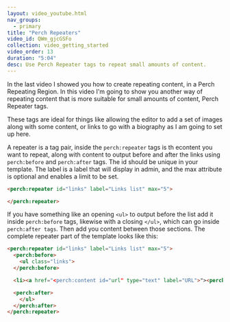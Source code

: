 ```yaml
---
layout: video_youtube.html
nav_groups:
  - primary
title: "Perch Repeaters"
video_id: QWm_gjcGSFo
collection: video_getting_started
video_order: 13
duration: "5:04"
desc: Use Perch Repeater tags to repeat small amounts of content. 
---
```


In the last video I showed you how to create repeating content, in a Perch Repeating Region. In this video I'm going to show you another way of repeating content that is more suitable for small amounts of content, Perch Repeater tags.

These tags are ideal for things like allowing the editor to add a set of images along with some content, or links to go with a biography as I am going to set up here.

A repeater is a tag pair, inside the `perch:repeater` tags is th econtent you want to repeat, along with content to output before and after the links using `perch:before` and `perch:after` tags. The id should be unique in your template. The label is a label that will display in admin, and the max attribute is optional and enables a limit to be set.

```html
<perch:repeater id="links" label="Links list" max="5">

</perch:repeater>
```

If you have something like an opening `<ul>` to output before the list add it inside `perch:before` tags, likewise with a closing `</ul>`, which can go inside `perch:after tags`. Then add you content between those sections. The complete repeater part of the template looks like this:

```html
<perch:repeater id="links" label="Links list" max="5">
  <perch:before>
    <ul class="links">
  </perch:before>

  <li><a href="<perch:content id="url" type="text" label="URL">"><perch:content id="linktext" type="smarttext" label="Link Text"></a></li>

  <perch:after>
    </ul>
  </perch:after>
</perch:repeater>
```